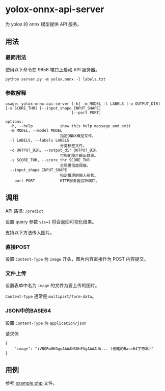 # yolox-onnx-api-server

为 yolox 的 onnx 模型提供 API 服务。

## 用法

### 最简用法

使用以下命令在 9656 端口上启动 API 服务器。

```
python server.py -m yolox.onnx -l labels.txt
```

### 参数解释

```
usage: yolox-onnx-api-server [-h] -m MODEL -l LABELS [-o OUTPUT_DIR] [-s SCORE_THR] [--input_shape INPUT_SHAPE]
                             [--port PORT]

options:
  -h, --help            show this help message and exit
  -m MODEL, --model MODEL
                        指定ONNX模型文件。
  -l LABELS, --labels LABELS
                        分类标签文件。
  -o OUTPUT_DIR, --output_dir OUTPUT_DIR
                        可视化图片输出目录。
  -s SCORE_THR, --score_thr SCORE_THR
                        全局置信度阈值。
  --input_shape INPUT_SHAPE
                        指定推理的输入形状。
  --port PORT           HTTP服务器监听端口。
```

## 调用

API 路径: `/predict`

设置 query 参数 `vis=1` 将会返回可视化结果。

支持以下方法传入图片。

### 直接POST

设置 `Content-Type` 为 `image` 开头，图片内容直接作为 POST 内容提交。

### 文件上传

设置表单中名为 `image` 的文件为要上传的图片。

`Content-Type` 通常是 `multipart/form-data`。

### JSON中的BASE64

设置 `Content-Type` 为 `application/json`

请求体
```
{
    "image": "iVBORw0KGgoAAAANSUhEUgAAAAUA... (省略的Base64字符串)"
}
```

## 用例

参考 [example.php](./example.php) 文件。
